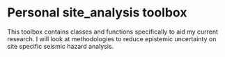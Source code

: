 # Personal site_analysis toolbox

This toolbox contains classes and functions specifically to aid my current research. I will look at methodologies to 
reduce epistemic uncertainty on site specific seismic hazard analysis.
